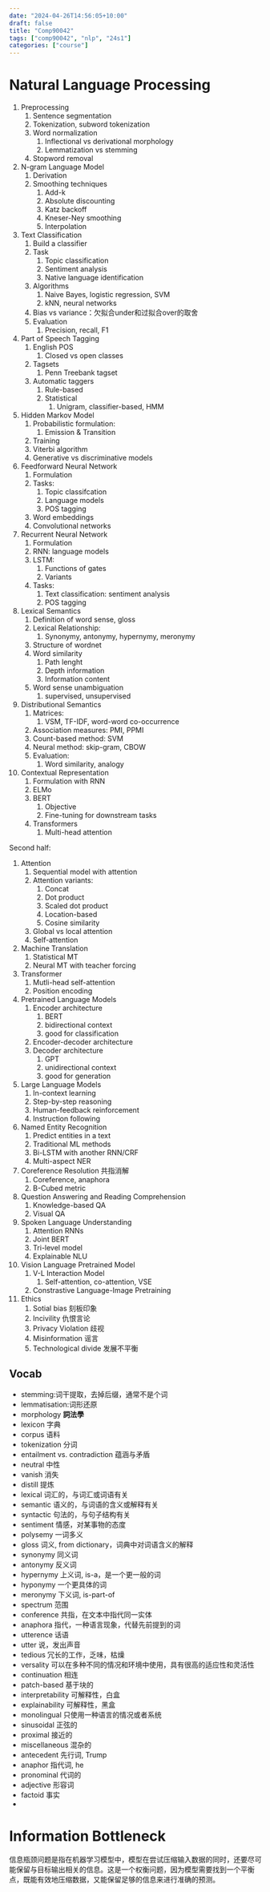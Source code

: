 ```yaml
---
date: "2024-04-26T14:56:05+10:00"
draft: false
title: "Comp90042"
tags: ["comp90042", "nlp", "24s1"]
categories: ["course"]
---
```


# Natural Language Processing

1. Preprocessing
   1. Sentence segmentation 
   2. Tokenization, subword tokenization
   3. Word normalization
      1. Inflectional vs derivational morphology
      2. Lemmatization vs stemming
   4. Stopword removal
2. N-gram Language Model
   1. Derivation
   2. Smoothing techniques
      1. Add-k
      2. Absolute discounting
      3. Katz backoff
      4. Kneser-Ney smoothing
      5. Interpolation
3. Text Classification
   1. Build a classifier
   2. Task
      1. Topic classification
      2. Sentiment analysis
      3. Native language identification
   3. Algorithms
      1. Naive Bayes, logistic regression, SVM
      2. kNN, neural networks
   4. Bias vs variance：欠拟合under和过拟合over的取舍
   5. Evaluation
      1. Precision, recall, F1
4. Part of Speech Tagging
   1. English POS
      1. Closed vs open classes
   2. Tagsets
      1. Penn Treebank tagset
   3. Automatic taggers
      1. Rule-based
      2. Statistical
         1. Unigram, classifier-based, HMM
5. Hidden Markov Model
   1. Probabilistic formulation:
      1. Emission & Transition
   2. Training
   3. Viterbi algorithm
   4. Generative vs discriminative models
6. Feedforward Neural Network
   1. Formulation
   2. Tasks:
      1. Topic classifcation
      2. Language models
      3. POS tagging
   3. Word embeddings
   4. Convolutional networks
7. Recurrent Neural Network
   1. Formulation
   2. RNN: language models
   3. LSTM:
      1. Functions of gates
      2. Variants
   4. Tasks:
      1. Text classification: sentiment analysis
      2. POS tagging
8. Lexical Semantics
   1. Definition of word sense, gloss
   2. Lexical Relationship:
      1. Synonymy, antonymy, hypernymy, meronymy
   3. Structure of wordnet
   4. Word similarity
      1. Path lenght
      2. Depth information
      3. Information content
   5. Word sense unambiguation
      1. supervised, unsupervised
9. Distributional Semantics
   1.  Matrices:
       1.  VSM, TF-IDF, word-word co-occurrence
   2.  Association measures: PMI, PPMI
   3.  Count-based method: SVM
   4.  Neural method: skip-gram, CBOW
   5.  Evaluation:
       1.  Word similarity, analogy
10. Contextual Representation
    1.  Formulation with RNN
    2.  ELMo
    3.  BERT
        1.  Objective
        2.  Fine-tuning for downstream tasks
    4.  Transformers
        1. Multi-head attention

Second half:

1. Attention
   1. Sequential model with attention
   2. Attention variants:
      1. Concat
      2. Dot product
      3. Scaled dot product
      4. Location-based
      5. Cosine similarity
   3. Global vs local attention
   4. Self-attention
2. Machine Translation
   1. Statistical MT
   2. Neural MT with teacher forcing
3. Transformer
   1. Mutli-head self-attention
   2. Position encoding
4. Pretrained Language Models
   1. Encoder architecture
      1. BERT
      2. bidirectional context
      3. good for classification
   2. Encoder-decoder architecture
   3. Decoder architecture
      1. GPT
      2. unidirectional context
      3. good for generation
5. Large Language Models
   1. In-context learning
   2. Step-by-step reasoning
   3. Human-feedback reinforcement
   4. Instruction following
6. Named Entity Recognition 
   1. Predict entities in a text
   2. Traditional ML methods
   3. Bi-LSTM with another RNN/CRF
   4. Multi-aspect NER
7. Coreference Resolution 共指消解
   1. Coreference, anaphora
   2. B-Cubed metric
8. Question Answering and Reading Comprehension
   1. Knowledge-based QA
   2. Visual QA
9. Spoken Language Understanding
   1. Attention RNNs
   2. Joint BERT
   3. Tri-level model
   4. Explainable NLU
10. Vision Language Pretrained Model
    1.  V-L Interaction Model
        1.  Self-attention, co-attention, VSE
    2.  Constrastive Language-Image Pretraining 
11. Ethics
    1.  Sotial bias 刻板印象
    2.  Incivility 仇恨言论
    3.  Privacy Violation 歧视
    4.  Misinformation 谣言
    5.  Technological divide 发展不平衡





## Vocab

- stemming:词干提取，去掉后缀，通常不是个词
- lemmatisation:词形还原
- morphology **詞法學**
- lexicon 字典
- corpus 语料
- tokenization 分词
- entailment vs. contradiction 蕴涵与矛盾
- neutral 中性
- vanish 消失
- distill 提炼
- lexical 词汇的，与词汇或词语有关
- semantic 语义的，与词语的含义或解释有关
- syntactic 句法的，与句子结构有关
- sentiment 情感，对某事物的态度
- polysemy 一词多义
- gloss 词义, from dictionary，词典中对词语含义的解释
- synonymy 同义词
- antonymy 反义词
- hypernymy 上义词, is-a，是一个更一般的词
- hyponymy 一个更具体的词
- meronymy 下义词, is-part-of
- spectrum 范围
- conference 共指，在文本中指代同一实体
- anaphora 指代，一种语言现象，代替先前提到的词
- utterence 话语
- utter 说，发出声音
- tedious 冗长的工作，乏味，枯燥
- versality 可以在多种不同的情况和环境中使用，具有很高的适应性和灵活性
- continuation 相连
- patch-based 基于块的
- interpretability 可解释性，白盒
- explainability 可解释性，黑盒
- monolingual 只使用一种语言的情况或者系统
- sinusoidal 正弦的
- proximal 接近的
- miscellaneous 混杂的
- antecedent 先行词, Trump
- anaphor 指代词, he
- pronominal 代词的
- adjective 形容词
- factoid 事实
- 

# Information Bottleneck
信息瓶颈问题是指在机器学习模型中，模型在尝试压缩输入数据的同时，还要尽可能保留与目标输出相关的信息。这是一个权衡问题，因为模型需要找到一个平衡点，既能有效地压缩数据，又能保留足够的信息来进行准确的预测。